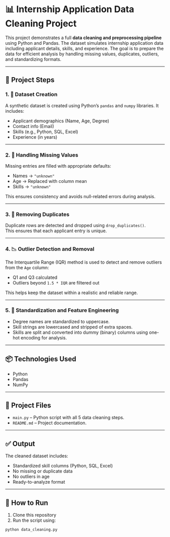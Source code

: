 
# 📊 Internship Application Data Cleaning Project

This project demonstrates a full **data cleaning and preprocessing pipeline** using Python and Pandas. The dataset simulates internship application data including applicant details, skills, and experience. The goal is to prepare the data for efficient analysis by handling missing values, duplicates, outliers, and standardizing formats.

---

## 🧱 Project Steps

### 1. 📁 Dataset Creation
A synthetic dataset is created using Python’s `pandas` and `numpy` libraries. It includes:
- Applicant demographics (Name, Age, Degree)
- Contact info (Email)
- Skills (e.g., Python, SQL, Excel)
- Experience (in years)

---

### 2. 🧼 Handling Missing Values
Missing entries are filled with appropriate defaults:
- Names → `"unknown"`
- Age → Replaced with column mean
- Skills → `"unknown"`

This ensures consistency and avoids null-related errors during analysis.

---

### 3. 🔁 Removing Duplicates
Duplicate rows are detected and dropped using `drop_duplicates()`.  
This ensures that each applicant entry is unique.

---

### 4. 📉 Outlier Detection and Removal
The Interquartile Range (IQR) method is used to detect and remove outliers from the `Age` column:
- Q1 and Q3 calculated
- Outliers beyond `1.5 * IQR` are filtered out

This helps keep the dataset within a realistic and reliable range.

---

### 5. 🧹 Standardization and Feature Engineering
- Degree names are standardized to uppercase.
- Skill strings are lowercased and stripped of extra spaces.
- Skills are split and converted into dummy (binary) columns using one-hot encoding for analysis.

---

## 📦 Technologies Used
- Python
- Pandas
- NumPy

---

## 📁 Project Files
- `main.py` – Python script with all 5 data cleaning steps.
- `README.md` – Project documentation.

---

## ✅ Output
The cleaned dataset includes:
- Standardized skill columns (Python, SQL, Excel)
- No missing or duplicate data
- No outliers in age
- Ready-to-analyze format

---

## 🚀 How to Run

1. Clone this repository
2. Run the script using:
```bash
python data_cleaning.py
```
